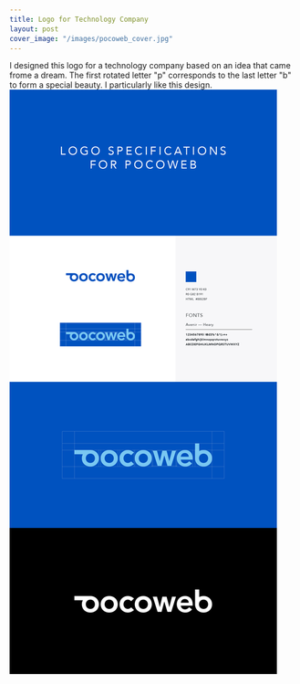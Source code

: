 ```yaml
---
title: Logo for Technology Company
layout: post
cover_image: "/images/pocoweb_cover.jpg"
---
```


I designed this logo for a technology company based on an idea that came frome a dream. The first rotated letter "p" corresponds to the last letter "b" to form a special beauty. I particularly like this design.
![](images/pocoweb.png)
